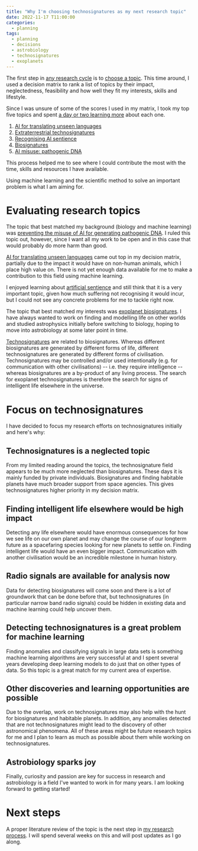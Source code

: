 ```yaml
---
title: "Why I'm choosing technosignatures as my next research topic"
date: 2022-11-17 T11:00:00
categories:
  - planning
tags:
  - planning
  - decisions
  - astrobiology
  - technosignatures
  - exoplanets
---
```


The first step in [any research cycle][my-research-process] is to [choose a topic][choosing-research-topic]. This time around, I used a decision matrix to rank a list of topics by their impact, neglectedness, feasibility and how well they fit my interests, skills and lifestyle. 

Since I was unsure of some of the scores I used in my matrix, I took my top five topics and spent [a day or two learning more][overview-research-topic] about each one. 

1. [AI for translating unseen languages][ai-nonhuman-language]
2. [Extraterrestrial technosignatures][technosignatures]
3. [Recognising AI sentience][ai-sentience]
4. [Biosignatures][biosignatures]
5. [AI misuse: pathogenic DNA][ai-misuse-pathogenic-dna]

This process helped me to see where I could contribute the most with the time, skills and resources I have available. 

Using machine learning and the scientific method to solve an important problem is what I am aiming for.

# Evaluating research topics
The topic that best matched my background (biology and machine learning) was [preventing the misuse of AI for generating pathogenic DNA][ai-misuse-pathogenic-dna]. I ruled this topic out, however, since I want all my work to be open and in this case that would probably do more harm than good.

[AI for translating unseen languages][ai-nonhuman-language] came out top in my decision matrix, partially due to the impact it would have on non-human animals, which I place high value on. There is not yet enough data available for me to make a contribution to this field using machine learning.

I enjoyed learning about [artificial sentience][ai-sentience] and still think that it is a very important topic, given how much suffering not recognising it would incur, but I could not see any concrete problems for me to tackle right now.

The topic that best matched my interests was [exoplanet biosignatures][biosignatures]. I have always wanted to work on finding and modelling life on other worlds and studied astrophysics initially before switching to biology, hoping to move into astrobiology at some later point in time. 

[Technosignatures][technosignatures] are related to biosignatures. Whereas different biosignatures are generated by different forms of life, different technosignatures are generated by different forms of civilisation. Technosignatures may be controlled and/or used intentionally (e.g. for communication with other civilisations) -- i.e. they require intelligence -- whereas biosignatures are a by-product of any living process. The search for exoplanet technosignatures is therefore the search for signs of intelligent life elsewhere in the universe. 

# Focus on technosignatures
I have decided to focus my research efforts on technosignatures initially and here's why:

## Technosignatures is a neglected topic
From my limited reading around the topics, the technosignature field appears to be much more neglected than biosignatures. These days it is mainly funded by private individuals. Biosignatures and finding habitable planets have much broader support from space agencies. This gives technosignatures higher priority in my decision matrix.

## Finding intelligent life elsewhere would be high impact
Detecting any life elsewhere would have enormous consequences for how we see life on our own planet and may change the course of our longterm future as a spacefaring species looking for new planets to settle on. Finding intelligent life would have an even bigger impact. Communication with another civilisation would be an incredible milestone in human history. 

## Radio signals are available for analysis now
Data for detecting biosignatures will come soon and there is a lot of groundwork that can be done before that, but technosignatures (in particular narrow band radio signals) could be hidden in existing data and machine learning could help uncover them.

## Detecting technosignatures is a great problem for machine learning
Finding anomalies and classifying signals in large data sets is something machine learning algorithms are very successful at and I spent several years developing deep learning models to do just that on other types of data. So this topic is a great match for my current area of expertise.

## Other discoveries and learning opportunities are possible
Due to the overlap, work on technosignatures may also help with the hunt for biosignatures and habitable planets. In addition, any anomalies detected that are not technosignatures might lead to the discovery of other astronomical phenomena. All of these areas might be future research topics for me and I plan to learn as much as possible about them while working on technosignatures.

## Astrobiology sparks joy
Finally, curiosity and passion are key for success in research and astrobiology is a field I've wanted to work in for many years. I am looking forward to getting started!

# Next steps
A proper literature review of the topic is the next step in [my research process][my-research-process]. I will spend several weeks on this and will post updates as I go along.

[ai-misuse-pathogenic-dna]: https://open-research.gemmadanks.com/notes/ai-misuse-pathogenic-dna/
[ai-nonhuman-language]: https://open-research.gemmadanks.com/notes/ai-for-decoding-non-human-languages/
[ai-sentience]: https://open-research.gemmadanks.com/notes/recognising-ai-sentience/
[biosignatures]: https://open-research.gemmadanks.com/notes/exoplanet-biosignatures/
[choosing-research-topic]: https://open-research.gemmadanks.com/planning/choosing-research-topic/
[my-research-process]: https://open-research.gemmadanks.com/planning/my-research-process/
[overview-research-topic]: https://open-research.gemmadanks.com/tutorials/how-to-get-an-overview-of-a-research-topic/
[technosignatures]: https://open-research.gemmadanks.com/notes/technosignatures/
